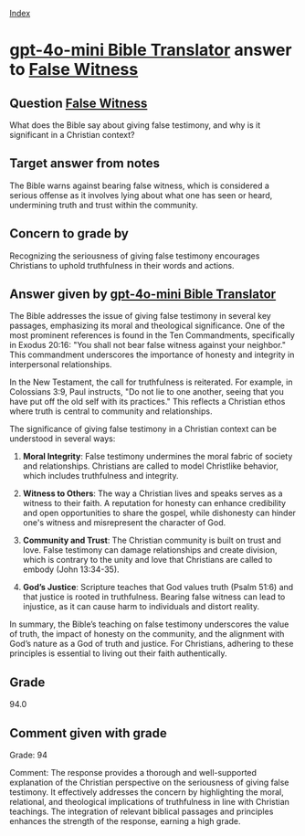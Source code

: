 
[Index](../../index.md)
# [gpt-4o-mini Bible Translator](../../answering_models/gpt-4o-mini_Bible_Translator.md) answer to [False Witness](../../questions/False_Witness.md)

## Question [False Witness](../../questions/False_Witness.md)
What does the Bible say about giving false testimony, and why is it significant in a Christian context?

## Target answer from notes
The Bible warns against bearing false witness, which is considered a serious offense as it involves lying about what one has seen or heard, undermining truth and trust within the community.

## Concern to grade by
Recognizing the seriousness of giving false testimony encourages Christians to uphold truthfulness in their words and actions.

## Answer given by [gpt-4o-mini Bible Translator](../../answering_models/gpt-4o-mini_Bible_Translator.md)
The Bible addresses the issue of giving false testimony in several key passages, emphasizing its moral and theological significance. One of the most prominent references is found in the Ten Commandments, specifically in Exodus 20:16: "You shall not bear false witness against your neighbor." This commandment underscores the importance of honesty and integrity in interpersonal relationships.

In the New Testament, the call for truthfulness is reiterated. For example, in Colossians 3:9, Paul instructs, "Do not lie to one another, seeing that you have put off the old self with its practices." This reflects a Christian ethos where truth is central to community and relationships.

The significance of giving false testimony in a Christian context can be understood in several ways:

1. **Moral Integrity**: False testimony undermines the moral fabric of society and relationships. Christians are called to model Christlike behavior, which includes truthfulness and integrity.

2. **Witness to Others**: The way a Christian lives and speaks serves as a witness to their faith. A reputation for honesty can enhance credibility and open opportunities to share the gospel, while dishonesty can hinder one's witness and misrepresent the character of God.

3. **Community and Trust**: The Christian community is built on trust and love. False testimony can damage relationships and create division, which is contrary to the unity and love that Christians are called to embody (John 13:34-35).

4. **God’s Justice**: Scripture teaches that God values truth (Psalm 51:6) and that justice is rooted in truthfulness. Bearing false witness can lead to injustice, as it can cause harm to individuals and distort reality.

In summary, the Bible’s teaching on false testimony underscores the value of truth, the impact of honesty on the community, and the alignment with God’s nature as a God of truth and justice. For Christians, adhering to these principles is essential to living out their faith authentically.

## Grade
94.0

## Comment given with grade
Grade: 94

Comment: The response provides a thorough and well-supported explanation of the Christian perspective on the seriousness of giving false testimony. It effectively addresses the concern by highlighting the moral, relational, and theological implications of truthfulness in line with Christian teachings. The integration of relevant biblical passages and principles enhances the strength of the response, earning a high grade.
